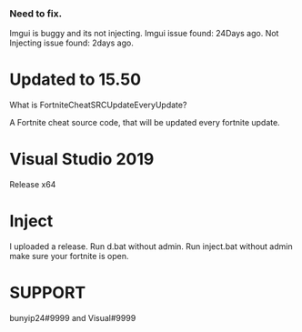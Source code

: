 ### Need to fix.
Imgui is buggy and its not injecting. Imgui issue found: 24Days ago. Not Injecting issue found: 2days ago.

# Updated to 15.50
What is FortniteCheatSRCUpdateEveryUpdate?

A Fortnite cheat source code, that will be updated every fortnite update.

# Visual Studio 2019
Release x64

# Inject
I uploaded a release.
Run d.bat without admin.
Run inject.bat without admin make sure your fortnite is open.

# SUPPORT
bunyip24#9999 and 
Visual#9999
